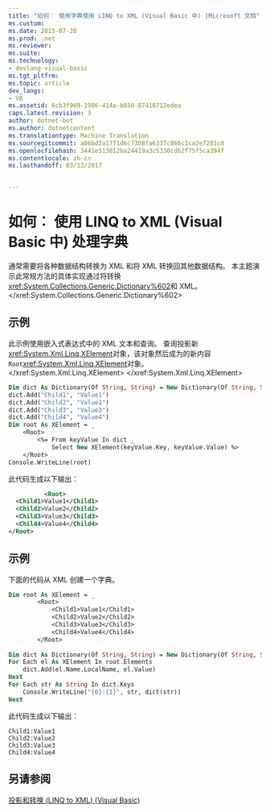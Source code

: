 ```yaml
---
title: "如何︰ 使用字典使用 LINQ to XML (Visual Basic 中) |Microsoft 文档"
ms.custom: 
ms.date: 2015-07-20
ms.prod: .net
ms.reviewer: 
ms.suite: 
ms.technology:
- devlang-visual-basic
ms.tgt_pltfrm: 
ms.topic: article
dev_langs:
- VB
ms.assetid: 6cb3f969-1986-414a-b850-87418712edea
caps.latest.revision: 3
author: dotnet-bot
ms.author: dotnetcontent
ms.translationtype: Machine Translation
ms.sourcegitcommit: a06bd2a17f1d6c7308fa6337c866c1ca2e7281c0
ms.openlocfilehash: 3441e513012ba24419a3c5330cdb2f75f5ca394f
ms.contentlocale: zh-cn
ms.lasthandoff: 03/13/2017


---
```

# <a name="how-to-work-with-dictionaries-using-linq-to-xml-visual-basic"></a>如何︰ 使用 LINQ to XML (Visual Basic 中) 处理字典
通常需要将各种数据结构转换为 XML 和将 XML 转换回其他数据结构。 本主题演示此常规方法的具体实现通过将转换<xref:System.Collections.Generic.Dictionary%602>和 XML。</xref:System.Collections.Generic.Dictionary%602>  
  
## <a name="example"></a>示例  
 此示例使用嵌入式表达式中的 XML 文本和查询。 查询投影新<xref:System.Xml.Linq.XElement>对象，该对象然后成为的新内容`Root`<xref:System.Xml.Linq.XElement>对象。</xref:System.Xml.Linq.XElement> </xref:System.Xml.Linq.XElement>  
  
```vb  
Dim dict As Dictionary(Of String, String) = New Dictionary(Of String, String)()  
dict.Add("Child1", "Value1")  
dict.Add("Child2", "Value2")  
dict.Add("Child3", "Value3")  
dict.Add("Child4", "Value4")  
Dim root As XElement = _  
    <Root>  
        <%= From keyValue In dict _  
            Select New XElement(keyValue.Key, keyValue.Value) %>  
    </Root>  
Console.WriteLine(root)  
```  
  
 此代码生成以下输出：  
  
```xml  
          <Root>  
  <Child1>Value1</Child1>  
  <Child2>Value2</Child2>  
  <Child3>Value3</Child3>  
  <Child4>Value4</Child4>  
</Root>  
```  
  
## <a name="example"></a>示例  
 下面的代码从 XML 创建一个字典。  
  
```vb  
Dim root As XElement = _  
        <Root>  
            <Child1>Value1</Child1>  
            <Child2>Value2</Child2>  
            <Child3>Value3</Child3>  
            <Child4>Value4</Child4>  
        </Root>  
  
Dim dict As Dictionary(Of String, String) = New Dictionary(Of String, String)  
For Each el As XElement In root.Elements  
    dict.Add(el.Name.LocalName, el.Value)  
Next  
For Each str As String In dict.Keys  
    Console.WriteLine("{0}:{1}", str, dict(str))  
Next  
```  
  
 此代码生成以下输出：  
  
```  
Child1:Value1  
Child2:Value2  
Child3:Value3  
Child4:Value4  
```  
  
## <a name="see-also"></a>另请参阅  
 [投影和转换 (LINQ to XML) (Visual Basic)](../../../../visual-basic/programming-guide/concepts/linq/projections-and-transformations-linq-to-xml.md)

